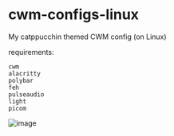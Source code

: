 # cwm-configs-linux
My catppucchin themed CWM config (on Linux)

requirements:

```
cwm
alacritty
polybar
feh
pulseaudio
light
picom
```


![image](https://github.com/YisuiDenghua/cwm-configs-linux/assets/102890144/a54ba487-92e0-4491-a5b1-860d7c943b63)
